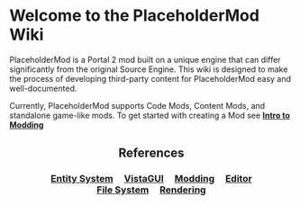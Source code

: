 # Welcome to the PlaceholderMod Wiki
PlaceholderMod is a Portal 2 mod built on a unique engine that can differ significantly from the original Source Engine. This wiki is designed to make the process of developing third-party content for PlaceholderMod easy and well-documented.

Currently, PlaceholderMod supports Code Mods, Content Mods, and standalone game-like mods. To get started with creating a Mod see **[Intro to Modding](modding/intro)**

<center>
  <h2>References</h2>
  <h3>
    <a href="entities/entityintro" title="Learn about the structure and management of Entities in the world.">Entity System</a>&nbsp;&nbsp;&nbsp;&nbsp;
    <a href="gui/intro" title="Get started with the VGUI replacement, VistaGUI.">VistaGUI</a>&nbsp;&nbsp;&nbsp;&nbsp;
    <a href="modding/intro" title="Get started with creating Code and Content mods.">Modding</a>&nbsp;&nbsp;&nbsp;&nbsp;
    <a href="editor/editorentities" title="Get started with working with the Hammer replacement, the Editor.">Editor</a><br>
    <a href="filesystem/filesystem" title="Learn about File Format interaction.">File System</a>&nbsp;&nbsp;&nbsp;&nbsp;
    <a href="rendering/renderpasses" title="Interact with the underlying renderer.">Rendering</a>
  </h3>
</center>